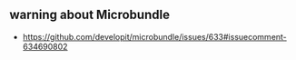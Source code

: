 ## warning about Microbundle
* https://github.com/developit/microbundle/issues/633#issuecomment-634690802